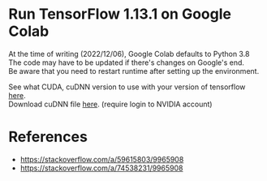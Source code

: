 # Run TensorFlow 1.13.1 on Google Colab

At the time of writing (2022/12/06), Google Colab defaults to Python 3.8 \
The code may have to be updated if there's changes on Google's end. \
Be aware that you need to restart runtime after setting up the environment. 

See what CUDA, cuDNN version to use with your version of tensorflow [here](https://www.tensorflow.org/install/source). \
Download cuDNN file [here](https://developer.nvidia.com/rdp/cudnn-archive). (require login to NVIDIA account)

# References
* https://stackoverflow.com/a/59615803/9965908
* https://stackoverflow.com/a/74538231/9965908